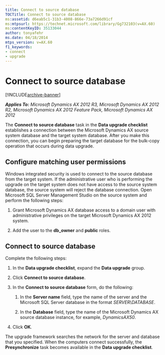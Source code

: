 ```yaml
---
title: Connect to source database
TOCTitle: Connect to source database
ms:assetid: d6eab5c1-31b3-4008-866e-73a7266d91cf
ms:mtpsurl: https://technet.microsoft.com/library/Gg732103(v=AX.60)
ms:contentKeyID: 35133044
author: tonyafehr
ms.date: 04/18/2014
mtps_version: v=AX.60
f1_keywords:
- connect
- upgrade
---
```


# Connect to source database 


[!INCLUDE[archive-banner](includes/archive-banner.md)]


_**Applies To:** Microsoft Dynamics AX 2012 R3, Microsoft Dynamics AX 2012 R2, Microsoft Dynamics AX 2012 Feature Pack, Microsoft Dynamics AX 2012_

The **Connect to source database** task in the **Data upgrade checklist** establishes a connection between the Microsoft Dynamics AX source system database and the target system database. After you make this connection, you can begin preparing the target database for the bulk-copy operation that occurs during data upgrade.

## Configure matching user permissions

Windows integrated security is used to connect to the source database from the target system. If the administrative user who is performing the upgrade on the target system does not have access to the source system database, the source system will reject the database connection. Open Microsoft SQL Server Management Studio on the source system and perform the following steps:

1.  Grant Microsoft Dynamics AX database access to a domain user with administrative privileges on the target Microsoft Dynamics AX 2012 system.

2.  Add the user to the **db\_owner** and **public** roles.

## Connect to source database

Complete the following steps:

1.  In the **Data upgrade checklist**, expand the **Data upgrade** group.

2.  Click **Connect to source database**.

3.  In the **Connect to source database** form, do the following:
    
    1.  In the **Server name** field, type the name of the server and the Microsoft SQL Server database in the format *SERVER\\DATABASE*.
    
    2.  In the **Database** field, type the name of the Microsoft Dynamics AX source database instance, for example, *DynamicsAX50*.

4.  Click **OK**.

The upgrade framework searches the network for the server and database that you specified. When the computers connect successfully, the **Presynchronize** task becomes available in the **Data upgrade checklist**.

  


